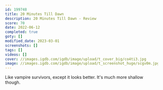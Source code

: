 ```yaml
---
id: 199748
title: 20 Minutes Till Dawn
description: 20 Minutes Till Dawn - Review
score: 70
date: 2022-06-12
completed: true
goty: []
modified_date: 2023-03-01
screenshots: []
tags: []
videos: []
cover: //images.igdb.com/igdb/image/upload/t_cover_big/co4ti3.jpg
image: //images.igdb.com/igdb/image/upload/t_screenshot_huge/scgv0m.jpg
---
```

Like vampire survivors, except it looks better. It's much more shallow though.
